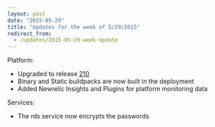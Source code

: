 ```yaml
---
layout: post
date: "2015-05-29"
title: "Updates for the week of 5/29/2015"
redirect_from:
  - /updates/2015-05-29-week-update
---
```


Platform:

- Upgraded to release [210](https://github.com/cloudfoundry/cf-release/releases/tag/v210)
- Binary and Static buildpacks are now built in the deployment
- Added Newrelic Insights and Plugins for platform monitoring data

Services:

- The rds service now encrypts the passwords
